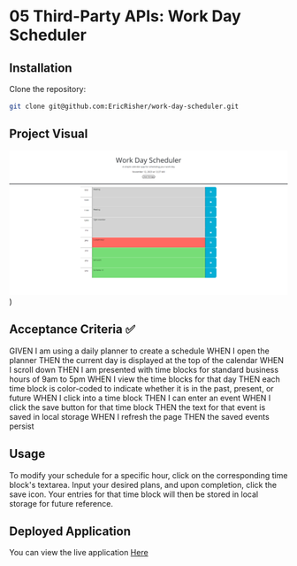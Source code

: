 # 05 Third-Party APIs: Work Day Scheduler

## Installation 

Clone the repository:

```sh
git clone git@github.com:EricRisher/work-day-scheduler.git
```

## Project Visual
![Alt text](<Assets/Screenshot Capture - 2023-11-12 - 00-29-05.png>))

## Acceptance Criteria ✅
GIVEN I am using a daily planner to create a schedule
WHEN I open the planner
THEN the current day is displayed at the top of the calendar
WHEN I scroll down
THEN I am presented with time blocks for standard business hours of 9am to 5pm
WHEN I view the time blocks for that day
THEN each time block is color-coded to indicate whether it is in the past, present, or future
WHEN I click into a time block
THEN I can enter an event
WHEN I click the save button for that time block
THEN the text for that event is saved in local storage
WHEN I refresh the page
THEN the saved events persist

## Usage

To modify your schedule for a specific hour, click on the corresponding time block's textarea. Input your desired plans, and upon completion, click the save icon. Your entries for that time block will then be stored in local storage for future reference.

## Deployed Application
You can view the live application
[Here](https)